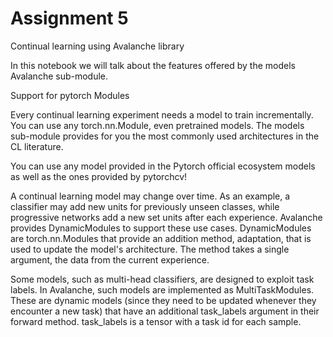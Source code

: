 # Assignment 5
Continual learning using Avalanche library

In this notebook we will talk about the features offered by the models Avalanche sub-module.

Support for pytorch Modules

Every continual learning experiment needs a model to train incrementally. You can use any torch.nn.Module, even pretrained models. The models sub-module provides for you the most commonly used architectures in the CL literature.

You can use any model provided in the Pytorch official ecosystem models as well as the ones provided by pytorchcv!

A continual learning model may change over time. As an example, a classifier may add new units for previously unseen classes, while progressive networks add a new set units after each experience. Avalanche provides DynamicModules to support these use cases. DynamicModules are torch.nn.Modules that provide an addition method, adaptation, that is used to update the model's architecture. The method takes a single argument, the data from the current experience.

Some models, such as multi-head classifiers, are designed to exploit task labels. In Avalanche, such models are implemented as MultiTaskModules. These are dynamic models (since they need to be updated whenever they encounter a new task) that have an additional task_labels argument in their forward method. task_labels is a tensor with a task id for each sample.

